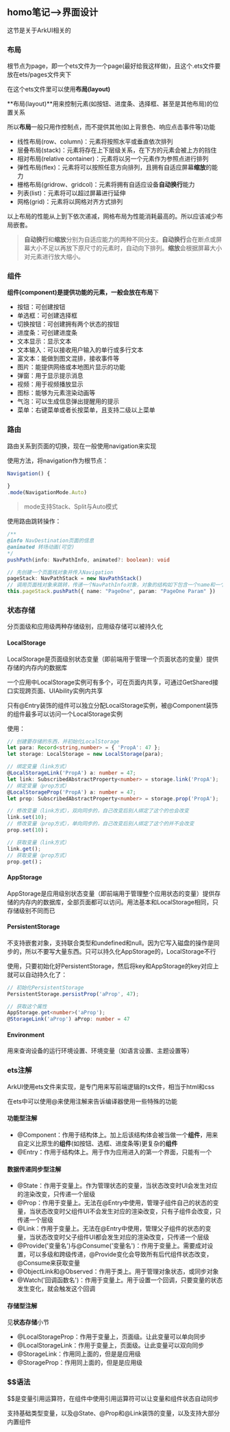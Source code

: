 ## homo笔记-->界面设计

这节是关于ArkUI相关的

### 布局

根节点为page，即一个ets文件为一个page(最好给我这样做)，且这个.ets文件要放在ets/pages文件夹下

在这个ets文件里可以使用**布局(layout)**

**布局(layout)**用来控制元素(如按钮、进度条、选择框、甚至是其他布局)的位置关系

所以**布局**一般只用作控制点，而不提供其他(如上背景色、响应点击事件等)功能

- 线性布局(row、column)：元素将按照水平或垂直依次排列
- 层叠布局(stack)：元素将存在上下层级关系，在下方的元素会被上方的挡住
- 相对布局(relative container)：元素将以另一个元素作为参照点进行排列
- 弹性布局(flex)：元素将可以按照任意方向排列，且拥有自适应屏幕**缩放**的能力
- 栅格布局(gridrow、gridcol)：元素将拥有自适应设备**自动换行**能力
- 列表(list)：元素将可以超过屏幕进行延伸
- 网格(grid)：元素将以网格对齐方式排列

以上布局的性能从上到下依次递减，网格布局为性能消耗最高的。所以应该减少布局嵌套。

> **自动换行**和**缩放**分别为自适应能力的两种不同分支。**自动换行**会在断点或屏幕大小不足以再放下原尺寸的元素时，自动向下排列。**缩放**会根据屏幕大小对元素进行放大缩小。

### 组件

**组件(component)**是提供功能的元素，一般会放在**布局**下

- 按钮：可创建按钮
- 单选框：可创建选择框
- 切换按钮：可创建拥有两个状态的按钮
- 进度条：可创建进度条
- 文本显示：显示文本
- 文本输入：可以接收用户输入的单行或多行文本
- 富文本：能做到图文混排，接收事件等
- 图片：能提供网络或本地图片显示的功能
- 弹窗：用于显示提示消息
- 视频：用于视频播放显示
- 图标：能够为元素渲染动画等
- 气泡：可以生成信息弹出提醒用的提示
- 菜单：右键菜单或者长按菜单，且支持二级以上菜单

### 路由

路由关系到页面的切换，现在一般使用navigation来实现

使用方法，将navigation作为根节点：

```typescript
Navigation() {
    
}
.mode(NavigationMode.Auto)
```

> mode支持Stack、Split与Auto模式

使用路由跳转操作：

```typescript
/**
@info NavDestination页面的信息
@animated 转场动画(可空)
*/
pushPath(info: NavPathInfo, animated?: boolean): void

// 先创建一个页面栈对象并传入Navigation
pageStack: NavPathStack = new NavPathStack()
// 调用页面栈对象来跳转，传递一个NavPathInfo对象，对象的结构如下包含一个name和一个param
this.pageStack.pushPath({ name: "PageOne", param: "PageOne Param" })
```

### 状态存储

分页面级和应用级两种存储级别，应用级存储可以被持久化

#### LocalStorage

LocalStorage是页面级别状态变量（即前端用于管理一个页面状态的变量）提供存储的内存内的数据库

一个应用中LocalStorage实例可有多个，可在页面内共享，可通过GetShared接口实现跨页面、UIAbility实例内共享

只有@Entry装饰的组件可以独立分配LocalStorage实例，被@Component装饰的组件最多可以访问一个LocalStorage实例

使用：

```typescript
// 创建要存储的东西，并初始化LocalStorage
let para: Record<string,number> = { 'PropA': 47 };
let storage: LocalStorage = new LocalStorage(para);

// 绑定变量（link方式）
@LocalStorageLink('PropA') a: number = 47;
let link: SubscribedAbstractProperty<number> = storage.link('PropA');
// 绑定变量（prop方式）
@LocalStorageProp('PropA') a: number = 47;
let prop: SubscribedAbstractProperty<number> = storage.prop('PropA');

// 修改变量（link方式），双向同步的，自己改变后别人绑定了这个的也会改变
link.set(10);
// 修改变量（prop方式），单向同步的，自己改变后别人绑定了这个的并不会改变
prop.set(10)；

// 获取变量（link方式）
link.get();
// 获取变量（prop方式）
prop.get()；
```

#### AppStorage

AppStorage是应用级别状态变量（即前端用于管理整个应用状态的变量）提供存储的内存内的数据库，全部页面都可以访问。用法基本和LocalStorage相同，只存储级别不同而已

#### PersistentStorage

不支持嵌套对象，支持联合类型和undefined和null。因为它写入磁盘的操作是同步的，所以不要写大量东西。只可以持久化AppStorage的，LocalStorage不行

使用，只要初始化好PersistentStorage，然后将key和AppStorage的key对应上就可以自动持久化了：

```typescript
// 初始化PersistentStorage
PersistentStorage.persistProp('aProp', 47);

// 获取这个属性
AppStorage.get<number>('aProp');
@StorageLink('aProp') aProp: number = 47
```

#### Environment

用来查询设备的运行环境设置、环境变量（如语言设置、主题设置等）

### ets注解

ArkUI使用ets文件来实现，是专门用来写前端逻辑的ts文件，相当于html和css

在ets中可以使用@来使用注解来告诉编译器使用一些特殊的功能

#### 功能型注解

- @Component：作用于结构体上。加上后该结构体会被当做一个**组件**，用来自定义比原生的**组件**(如按钮、选框、进度条等)更复杂的**组件**
- @Entry：作用于结构体上。用于作为应用进入的第一个界面，只能有一个

#### 数据传递同步型注解

- @State：作用于变量上。作为管理状态的变量，当状态改变时UI会发生对应的渲染改变，只传递一个层级
- @Prop：作用于变量上。无法在@Entry中使用，管理子组件自己的状态的变量，当状态改变时父组件UI不会发生对应的渲染改变，只有子组件会改变，只传递一个层级
- @Link：作用于变量上。无法在@Entry中使用，管理父子组件的状态的变量，当状态改变时父子组件UI都会发生对应的渲染改变，只传递一个层级
- @Provide('变量名')与@Consume('变量名')：作用于变量上。需要成对设置，可以多级和跨级传递，@Provide变化会导致所有后代组件状态改变，@Consume来获取变量
- @ObjectLink和@Observed：作用于类上。用于管理对象状态，或同步对象
- @Watch('回调函数名')：作用于变量上。用于设置一个回调，只要变量的状态发生变化，就会触发这个回调

#### 存储型注解

见**状态存储**小节

- @LocalStorageProp：作用于变量上，页面级。让此变量可以单向同步
- @LocalStorageLink：作用于变量上，页面级。让此变量可以双向同步
- @StorageLink：作用同上面的，但是是应用级
- @StorageProp：作用同上面的，但是是应用级

### $$语法

$$是变量引用运算符，在组件中使用引用运算符可以让变量和组件状态自动同步

支持基础类型变量，以及@State、@Prop和@Link装饰的变量，以及支持大部分内置组件

